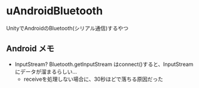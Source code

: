 # uAndroidBluetooth

UnityでAndroidのBluetooth(シリアル通信)するやつ

## Android メモ

- InputStream? Bluetooth.getInputStream はconnect()すると、InputStreamにデータが溜まるらしい...
  - receiveを処理しない場合に、30秒ほどで落ちる原因だった
